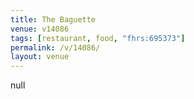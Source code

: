 ```yaml
---
title: The Baguette
venue: v14086
tags: [restaurant, food, "fhrs:695373"]
permalink: /v/14086/
layout: venue
---
```

null